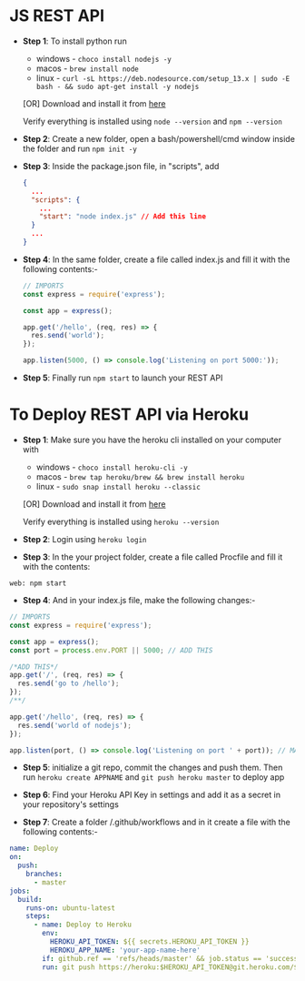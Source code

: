 # JS REST API

- **Step 1**: To install python run

  - windows - `choco install nodejs -y`
  - macos - `brew install node`
  - linux - `curl -sL https://deb.nodesource.com/setup_13.x | sudo -E bash - && sudo apt-get install -y nodejs`

  [OR] Download and install it from [here](https://nodejs.org/en/)

  Verify everything is installed using `node --version` and `npm --version`

- **Step 2**: Create a new folder, open a bash/powershell/cmd window inside the folder and run `npm init -y`

- **Step 3**: Inside the package.json file, in "scripts", add

  ```json
  {
    ...
    "scripts": {
      ...
      "start": "node index.js" // Add this line
    }
    ...
  }
  ```

- **Step 4**: In the same folder, create a file called index.js and fill it with the following contents:-

  ```javascript
  // IMPORTS
  const express = require('express');

  const app = express();

  app.get('/hello', (req, res) => {
    res.send('world');
  });

  app.listen(5000, () => console.log('Listening on port 5000:'));
  ```

- **Step 5**: Finally run `npm start` to launch your REST API

# To Deploy REST API via Heroku

- **Step 1**: Make sure you have the heroku cli installed on your computer with

  - windows - `choco install heroku-cli -y`
  - macos - `brew tap heroku/brew && brew install heroku`
  - linux - `sudo snap install heroku --classic`

  [OR] Download and install it from [here](https://devcenter.heroku.com/articles/heroku-cli#download-and-install)

  Verify everything is installed using `heroku --version`

- **Step 2**: Login using `heroku login`

- **Step 3**: In the your project folder, create a file called Procfile and fill it with the contents:

```procfile
web: npm start
```

- **Step 4**: And in your index.js file, make the following changes:-

```javascript
// IMPORTS
const express = require('express');

const app = express();
const port = process.env.PORT || 5000; // ADD THIS

/*ADD THIS*/
app.get('/', (req, res) => {
  res.send('go to /hello');
});
/**/

app.get('/hello', (req, res) => {
  res.send('world of nodejs');
});

app.listen(port, () => console.log('Listening on port ' + port)); // MAKE CHANGE HERE
```

- **Step 5**: initialize a git repo, commit the changes and push them. Then run `heroku create APPNAME` and `git push heroku master` to deploy app

- **Step 6**: Find your Heroku API Key in settings and add it as a secret in your repository's settings

- **Step 7**: Create a folder /.github/workflows and in it create a file with the following contents:-

```yaml
name: Deploy
on:
  push:
    branches:
      - master
jobs:
  build:
    runs-on: ubuntu-latest
    steps:
      - name: Deploy to Heroku
        env:
          HEROKU_API_TOKEN: ${{ secrets.HEROKU_API_TOKEN }}
          HEROKU_APP_NAME: 'your-app-name-here'
        if: github.ref == 'refs/heads/master' && job.status == 'success'
        run: git push https://heroku:$HEROKU_API_TOKEN@git.heroku.com/$HEROKU_APP_NAME.git origin/master:master
```

